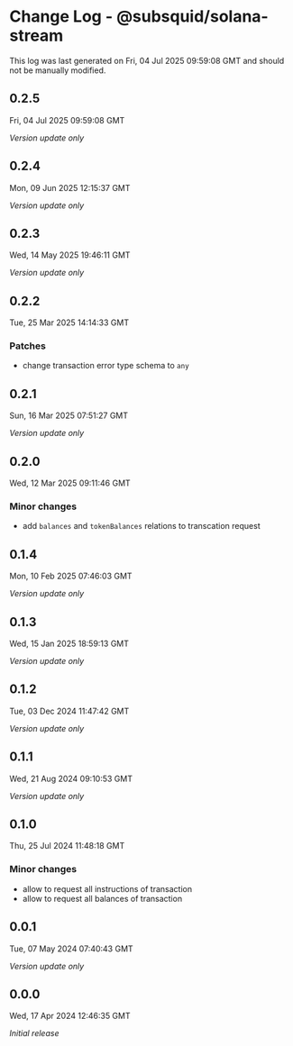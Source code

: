 # Change Log - @subsquid/solana-stream

This log was last generated on Fri, 04 Jul 2025 09:59:08 GMT and should not be manually modified.

## 0.2.5
Fri, 04 Jul 2025 09:59:08 GMT

_Version update only_

## 0.2.4
Mon, 09 Jun 2025 12:15:37 GMT

_Version update only_

## 0.2.3
Wed, 14 May 2025 19:46:11 GMT

_Version update only_

## 0.2.2
Tue, 25 Mar 2025 14:14:33 GMT

### Patches

- change transaction error type schema to `any`

## 0.2.1
Sun, 16 Mar 2025 07:51:27 GMT

_Version update only_

## 0.2.0
Wed, 12 Mar 2025 09:11:46 GMT

### Minor changes

- add `balances` and `tokenBalances` relations to transcation request

## 0.1.4
Mon, 10 Feb 2025 07:46:03 GMT

_Version update only_

## 0.1.3
Wed, 15 Jan 2025 18:59:13 GMT

_Version update only_

## 0.1.2
Tue, 03 Dec 2024 11:47:42 GMT

_Version update only_

## 0.1.1
Wed, 21 Aug 2024 09:10:53 GMT

_Version update only_

## 0.1.0
Thu, 25 Jul 2024 11:48:18 GMT

### Minor changes

- allow to request all instructions of transaction
- allow to request all balances of transaction

## 0.0.1
Tue, 07 May 2024 07:40:43 GMT

_Version update only_

## 0.0.0
Wed, 17 Apr 2024 12:46:35 GMT

_Initial release_

